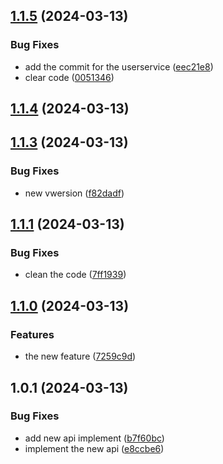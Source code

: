 

## [1.1.5](https://github.com/sanchit-sherawat/anime-backend/compare/1.1.4...1.1.5) (2024-03-13)


### Bug Fixes

* add the commit for the userservice ([eec21e8](https://github.com/sanchit-sherawat/anime-backend/commit/eec21e81cb7ad8e531c5abd2f9498d1a0aa774e4))
* clear code ([0051346](https://github.com/sanchit-sherawat/anime-backend/commit/005134665198d84c17b217c6917e6b3d34e3e1ec))

## [1.1.4](https://github.com/sanchit-sherawat/anime-backend/compare/1.1.3...1.1.4) (2024-03-13)

## [1.1.3](https://github.com/sanchit-sherawat/anime-backend/compare/1.1.1...1.1.3) (2024-03-13)


### Bug Fixes

* new vwersion ([f82dadf](https://github.com/sanchit-sherawat/anime-backend/commit/f82dadfacd2918e9f26dfeaf105ea585a46467b7))

## [1.1.1](https://github.com/sanchit-sherawat/anime-backend/compare/1.1.0...1.1.1) (2024-03-13)


### Bug Fixes

* clean the code ([7ff1939](https://github.com/sanchit-sherawat/anime-backend/commit/7ff1939874bd03f6685b8eae7cbc45f5af09ec1a))

## [1.1.0](https://github.com/sanchit-sherawat/anime-backend/compare/1.0.1...1.1.0) (2024-03-13)


### Features

* the new feature ([7259c9d](https://github.com/sanchit-sherawat/anime-backend/commit/7259c9dedb6694d3e725939665ee27520aa13427))

## 1.0.1 (2024-03-13)


### Bug Fixes

* add new api implement ([b7f60bc](https://github.com/sanchit-sherawat/anime-backend/commit/b7f60bc2667d68faecd064c7b588a41846fbf53a))
* implement the new api ([e8ccbe6](https://github.com/sanchit-sherawat/anime-backend/commit/e8ccbe692501601e4ff081d5f433c6a2ac88e2c3))
